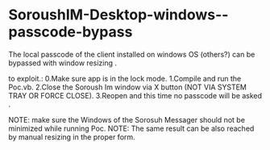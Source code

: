 # SoroushIM-Desktop-windows--passcode-bypass
The local passcode of the client installed on windows OS (others?) can be bypassed with window resizing .

to exploit.:
0.Make sure app is in the lock mode.
1.Compile and run the Poc.vb.
2.Close the Soroush Im window via X button (NOT VIA SYSTEM TRAY OR FORCE CLOSE).
3.Reopen and this time no passcode will be asked .

NOTE: make sure the Windows of the Sorosuh Messager should not be minimized while running Poc.
NOTE: The same result can be also reached by manual resizing in the proper form. 
